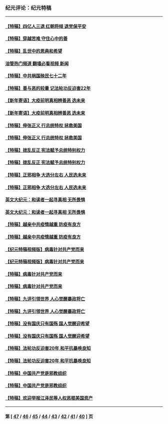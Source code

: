 ### 纪元评论：纪元特稿
---
#### [【特稿】四亿人三退 红朝将倾 退党保平安](../../pages/nsc424/n13794378.md?08210330) 
#### [【特稿】穿越苦难 守住心中的善](../../pages/nsc424/n13784979.md?08210330) 
#### [【特稿】乱世中的恩典和希望](../../pages/nsc424/n13734687.md?08210330) 
#### [油管热门频道 翻墙必看视频 新闻](ok?08210330)
#### [【特稿】中共祸国殃民七十二年](../../pages/nsc424/n13272607.md?08210330) 
#### [【特稿】善与恶的较量 记法轮功反迫害22年](../../pages/nsc424/n13086597.md?08210330) 
#### [【新年寄语】大疫前明真相辨善恶 选未来](../../pages/nsc424/n12660855.md?08210330) 
#### [【新年寄语】大疫前明真相辨善恶 选未来](../../pages/nsc424/n12660855.md?08210330) 
#### [【特稿】伸张正义 行总统特权 拯救美国](../../pages/nsc424/n12616806.md?08210330) 
#### [【特稿】伸张正义 行总统特权 拯救美国](../../pages/nsc424/n12616806.md?08210330) 
#### [【特稿】拨乱反正 宪法赋予总统特别权力](../../pages/nsc424/n12598306.md?08210330) 
#### [【特稿】拨乱反正 宪法赋予总统特别权力](../../pages/nsc424/n12598306.md?08210330) 
#### [【特稿】正邪相争 大选分左右 人民选未来](../../pages/nsc424/n12545208.md?08210330) 
#### [【特稿】正邪相争 大选分左右 人民选未来](../../pages/nsc424/n12545208.md?08210330) 
#### [英文大纪元：和读者一起寻真相 无所畏惧](../../pages/nsc424/n12542027.md?08210330) 
#### [英文大纪元：和读者一起寻真相 无所畏惧](../../pages/nsc424/n12542027.md?08210330) 
#### [【特稿】越亲中共疫情越重 防疫有良方](../../pages/nsc424/n12042989.md?08210330) 
#### [【特稿】越亲中共疫情越重 防疫有良方](../../pages/nsc424/n12042989.md?08210330) 
#### [【纪元特稿视频版】病毒针对共产党而来](../../pages/nsc424/n11977328.md?08210330) 
#### [【纪元特稿视频版】病毒针对共产党而来](../../pages/nsc424/n11977328.md?08210330) 
#### [【特稿】病毒针对共产党而来](../../pages/nsc424/n11928818.md?08210330) 
#### [【特稿】病毒针对共产党而来](../../pages/nsc424/n11928818.md?08210330) 
#### [【特稿】九评引领世界 人心觉醒暴政将亡](../../pages/nsc424/n11660496.md?08210330) 
#### [【特稿】九评引领世界 人心觉醒暴政将亡](../../pages/nsc424/n11660496.md?08210330) 
#### [【特稿】没有国庆只有国殇 国人觉醒迎希望](../../pages/nsc424/n11549354.md?08210330) 
#### [【特稿】没有国庆只有国殇 国人觉醒迎希望](../../pages/nsc424/n11549354.md?08210330) 
#### [【特稿】法轮功反迫害20年 和平抗暴唤良知](../../pages/nsc424/n11389135.md?08210330) 
#### [【特稿】法轮功反迫害20年 和平抗暴唤良知](../../pages/nsc424/n11389135.md?08210330) 
#### [【特稿】中国共产党是邪教组织](../../pages/nsc424/n11355551.md?08210330) 
#### [【特稿】中国共产党是邪教组织](../../pages/nsc424/n11355551.md?08210330) 
#### [【特稿】欢迎举报江泽民等人权恶棍美国资产](../../pages/nsc424/n11303040.md?08210330) 

---
#### 第 [ [47](./47.md?08210330) / [46](./46.md?08210330) / [45](./45.md?08210330) / [44](./44.md?08210330) / [43](./43.md?08210330) / [42](./42.md?08210330) / [41](./41.md?08210330) / [40](./40.md?08210330) ] 页
